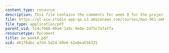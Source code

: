 ```yaml
---
content_type: resource
description: This file contains the comments for week 8 for the projects.
file: https://ol-ocw-studio-app-qa.s3.amazonaws.com/courses/mas-961-ambient-intelligence-spring-2005/d8176dbca7d45d2480e662e0ea556325_ae_week8.pdf
file_type: application/pdf
parent_uid: 514cf668-00a4-1a9c-9e0e-2d75c7a7affa
resourcetype: Document
title: ae_week8.pdf
uid: d8176dbc-a7d4-5d24-80e6-62e0ea556325
---
```

